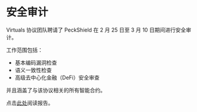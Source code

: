 # 安全审计

Virtuals 协议团队聘请了 PeckShield 在 2 月 25 日至 3 月 10 日期间进行安全审计。

工作范围包括：

- 基本编码漏洞检查
- 语义一致性检查
- 高级去中心化金融（DeFi）安全审查

并且涵盖了与该协议相关的所有智能合约。

点击[此处](https://cdn.iframe.ly/z6H4tzG)阅读报告。
